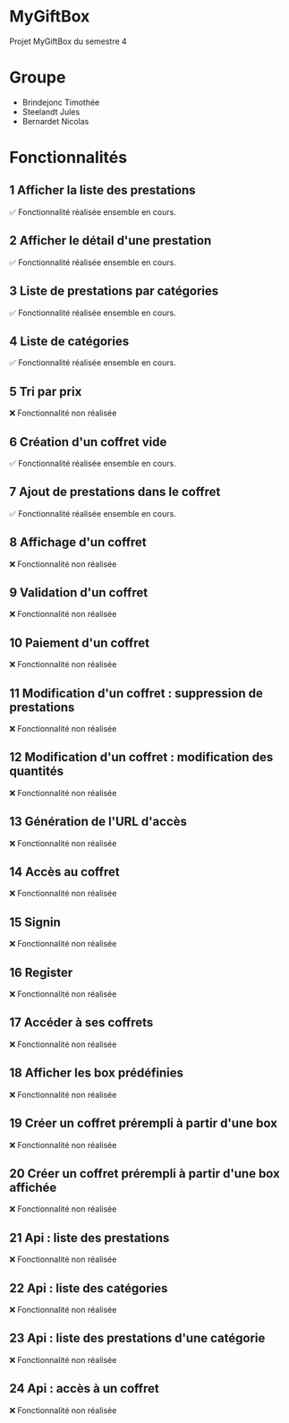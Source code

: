# MyGiftBox
Projet MyGiftBox du semestre 4

# Groupe
- Brindejonc Timothée
- Steelandt Jules
- Bernardet Nicolas


# Fonctionnalités
## 1 Afficher la liste des prestations
✅ Fonctionnalité réalisée ensemble en cours.
## 2 Afficher le détail d'une prestation
✅ Fonctionnalité réalisée ensemble en cours.
## 3 Liste de prestations par catégories
✅ Fonctionnalité réalisée ensemble en cours.
## 4 Liste de catégories
✅ Fonctionnalité réalisée ensemble en cours.
## 5 Tri par prix
❌ Fonctionnalité non réalisée
## 6 Création d'un coffret vide
✅ Fonctionnalité réalisée ensemble en cours.
## 7 Ajout de prestations dans le coffret
✅ Fonctionnalité réalisée ensemble en cours.
## 8 Affichage d'un coffret
❌ Fonctionnalité non réalisée
## 9 Validation d'un coffret
❌ Fonctionnalité non réalisée
## 10 Paiement d'un coffret
❌ Fonctionnalité non réalisée
## 11 Modification d'un coffret : suppression de prestations
❌ Fonctionnalité non réalisée
## 12 Modification d'un coffret : modification des quantités
❌ Fonctionnalité non réalisée
## 13 Génération de l'URL d'accès
❌ Fonctionnalité non réalisée
## 14 Accès au coffret
❌ Fonctionnalité non réalisée
## 15 Signin
❌ Fonctionnalité non réalisée
## 16 Register
❌ Fonctionnalité non réalisée
## 17 Accéder à ses coffrets
❌ Fonctionnalité non réalisée
## 18 Afficher les box prédéfinies
❌ Fonctionnalité non réalisée
## 19 Créer un coffret prérempli à partir d'une box
❌ Fonctionnalité non réalisée
## 20 Créer un coffret prérempli à partir d'une box affichée
❌ Fonctionnalité non réalisée
## 21 Api : liste des prestations
❌ Fonctionnalité non réalisée
## 22 Api : liste des catégories
❌ Fonctionnalité non réalisée
## 23 Api : liste des prestations d'une catégorie
❌ Fonctionnalité non réalisée
## 24 Api : accès à un coffret
❌ Fonctionnalité non réalisée